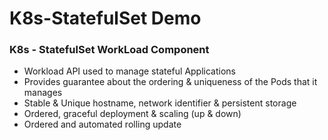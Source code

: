 # K8s-StatefulSet Demo

### K8s - StatefulSet WorkLoad Component

- Workload API used to manage stateful Applications
- Provides guarantee about the ordering & uniqueness of the Pods that it manages
- Stable & Unique hostname, network identifier & persistent storage 
- Ordered, graceful deployment & scaling (up & down)
- Ordered and automated rolling update


